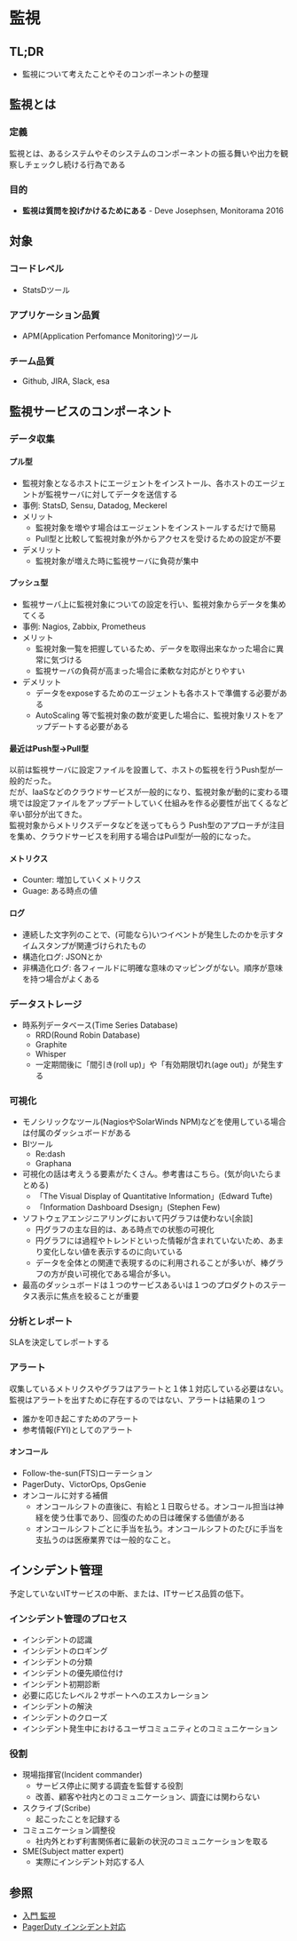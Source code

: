 # 監視
## TL;DR
- 監視について考えたことやそのコンポーネントの整理

## 監視とは
### 定義
監視とは、あるシステムやそのシステムのコンポーネントの振る舞いや出力を観察しチェックし続ける行為である

### 目的
- **監視は質問を投げかけるためにある** - Deve Josephsen, Monitorama 2016

## 対象
### コードレベル
- StatsDツール

### アプリケーション品質
- APM(Application Perfomance Monitoring)ツール

### チーム品質
- Github, JIRA, Slack, esa

## 監視サービスのコンポーネント
### データ収集
#### プル型
- 監視対象となるホストにエージェントをインストール、各ホストのエージェントが監視サーバに対してデータを送信する
- 事例: StatsD, Sensu, Datadog, Meckerel
- メリット
    - 監視対象を増やす場合はエージェントをインストールするだけで簡易
    - Pull型と比較して監視対象が外からアクセスを受けるための設定が不要
- デメリット
    - 監視対象が増えた時に監視サーバに負荷が集中

#### プッシュ型
- 監視サーバ上に監視対象についての設定を行い、監視対象からデータを集めてくる
- 事例: Nagios, Zabbix, Prometheus
- メリット
    - 監視対象一覧を把握しているため、データを取得出来なかった場合に異常に気づける
    - 監視サーバの負荷が高まった場合に柔軟な対応がとりやすい
- デメリット
    - データをexposeするためのエージェントも各ホストで準備する必要がある
    - AutoScaling 等で監視対象の数が変更した場合に、監視対象リストをアップデートする必要がある

#### 最近はPush型→Pull型
以前は監視サーバに設定ファイルを設置して、ホストの監視を行うPush型が一般的だった。  
だが、IaaSなどのクラウドサービスが一般的になり、監視対象が動的に変わる環境では設定ファイルをアップデートしていく仕組みを作る必要性が出てくるなど辛い部分が出てきた。  
監視対象からメトリクスデータなどを送ってもらう Push型のアプローチが注目を集め、クラウドサービスを利用する場合はPull型が一般的になった。

#### メトリクス
- Counter: 増加していくメトリクス
- Guage: ある時点の値

#### ログ
- 連続した文字列のことで、(可能なら)いつイベントが発生したのかを示すタイムスタンプが関連づけられたもの
- 構造化ログ: JSONとか
- 非構造化ログ: 各フィールドに明確な意味のマッピングがない。順序が意味を持つ場合がよくある

### データストレージ
- 時系列データベース(Time Series Database)
    - RRD(Round Robin Database)
    - Graphite
    - Whisper
    - 一定期間後に「間引き(roll up)」や「有効期限切れ(age out)」が発生する
### 可視化
- モノシリックなツール(NagiosやSolarWinds NPM)などを使用している場合は付属のダッシュボードがある
- BIツール
    - Re:dash
    - Graphana
- 可視化の話は考えうる要素がたくさん。参考書はこちら。(気が向いたらまとめる)
    - 「The Visual Display of Quantitative Information」(Edward Tufte)
    - 「Information Dashboard Dsesign」(Stephen Few)
- ソフトウェアエンジニアリングにおいて円グラフは使わない[余談]
    - 円グラフの主な目的は、ある時点での状態の可視化
    - 円グラフには過程やトレンドといった情報が含まれていないため、あまり変化しない値を表示するのに向いている
    - データを全体との関連で表現するのに利用されることが多いが、棒グラフの方が良い可視化である場合が多い。
- 最高のダッシュボードは１つのサービスあるいは１つのプロダクトのステータス表示に焦点を絞ることが重要

### 分析とレポート
SLAを決定してレポートする

### アラート
収集しているメトリクスやグラフはアラートと１体１対応している必要はない。監視はアラートを出すために存在するのではない、アラートは結果の１つ

- 誰かを叩き起こすためのアラート
- 参考情報(FYI)としてのアラート

#### オンコール
- Follow-the-sun(FTS)ローテーション
- PagerDuty、VictorOps, OpsGenie
- オンコールに対する補償
    - オンコールシフトの直後に、有給と１日取らせる。オンコール担当は神経を使う仕事であり、回復のための日は確保する価値がある
    - オンコールシフトごとに手当を払う。オンコールシフトのたびに手当を支払うのは医療業界では一般的なこと。

## インシデント管理
予定していないITサービスの中断、または、ITサービス品質の低下。

### インシデント管理のプロセス
- インシデントの認識
- インシデントのロギング
- インシデントの分類
- インシデントの優先順位付け
- インシデント初期診断
- 必要に応じたレベル２サポートへのエスカレーション
- インシデントの解決
- インシデントのクローズ
- インシデント発生中におけるユーザコミュニティとのコミュニケーション

### 役割
- 現場指揮官(Incident commander)
    - サービス停止に関する調査を監督する役割
    - 改善、顧客や社内とのコミュニケーション、調査には関わらない
- スクライブ(Scribe)
    - 起こったことを記録する
- コミュニケーション調整役
    - 社内外とわず利害関係者に最新の状況のコミュニケーションを取る
- SME(Subject matter expert)
    - 実際にインシデント対応する人
    
## 参照
- [入門 監視](https://www.oreilly.co.jp/books/9784873118642/)
- [PagerDuty インシデント対応](https://response.pagerduty.com/)
